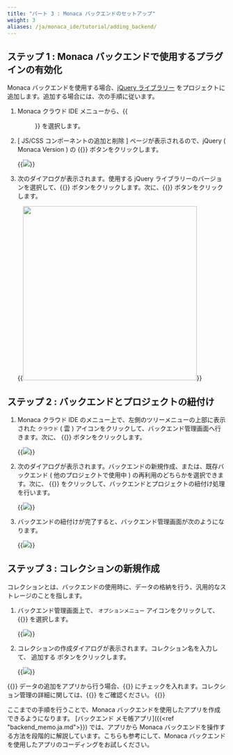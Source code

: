 ```yaml
---
title: "パート 3 : Monaca バックエンドのセットアップ"
weight: 3
aliases: /ja/monaca_ide/tutorial/adding_backend/
---
```


ステップ 1 : Monaca バックエンドで使用するプラグインの有効化
------------------------------------------------------------

Monaca バックエンドを使用する場合、[jQuery ライブラリー](https://jquery.com/)
をプロジェクトに追加します。追加する場合には、次の手順に従います。

1.  Monaca クラウド IDE メニューから、{{<menu menu1="設定" menu2="JS/CSS コンポーネントの追加と削除...">}}
    を選択します。
2.  [ JS/CSS コンポーネントの追加と削除 ]
    ページが表示されるので、jQuery ( Monaca Version ) の {{<guilabel name="追加">}} ボタンをクリックします。

    {{<img src="/images/monaca_ide/tutorial/adding_backend/1.png">}}

3.  次のダイアログが表示されます。使用する jQuery
    ライブラリーのバージョンを選択して、{{<guilabel name="インストール開始">}}
    ボタンをクリックします。次に、{{<guilabel name="OK">}} ボタンをクリックします。

    {{<img src="/images/monaca_ide/tutorial/adding_backend/2.png" width="400">}}

ステップ 2 : バックエンドとプロジェクトの紐付け
-----------------------------------------------

1.  Monaca クラウド IDE のメニュー上で、左側のツリーメニューの上部に表示された `クラウド` ( 雲
    ) アイコンをクリックして、バックエンド管理画面へ行きます。次に、
    {{<guilabel name="バックエンドを利用する">}} ボタンをクリックします。

    {{<img src="/images/monaca_ide/tutorial/adding_backend/3.png">}}

2.  次のダイアログが表示されます。バックエンドの新規作成、または、既存バックエンド
    ( 他のプロジェクトで使用中 )
    の再利用のどちらかを選択できます。次に、 {{<guilabel name="適用">}}
    をクリックして、バックエンドとプロジェクトの紐付け処理を行います。

    {{<img src="/images/monaca_ide/tutorial/adding_backend/4.png">}}

3.  バックエンドの紐付けが完了すると、バックエンド管理画面が次のようになります。

    {{<img src="/images/monaca_ide/tutorial/adding_backend/5.png">}}

ステップ 3 : コレクションの新規作成
-----------------------------------

コレクションとは、バックエンドの使用時に、データの格納を行う、汎用的なストレージのことを指します。

1.  バックエンド管理画面上で、 `オプションメニュー`
    アイコンをクリックして、{{<guilabel name="コレクションの作成...">}} を選択します。

    {{<img src="/images/monaca_ide/tutorial/adding_backend/6.png">}}

2.  コレクションの作成ダイアログが表示されます。コレクション名を入力して、
    追加する ボタンをクリックします。

    {{<img src="/images/monaca_ide/tutorial/adding_backend/7.png">}}

{{<note>}}
    データの追加をアプリから行う場合、{{<guilabel name="JavaScript からのアイテム追加を許可する">}} にチェックを入れます。コレクション管理の詳細に関しては、{{<link href="/ja/products_guide/backend/control_operations/#コレクション管理" title="コレクション管理">}} をご確認ください。
{{</note>}}

ここまでの手順を行うことで、Monaca
バックエンドを使用したアプリを作成できるようになります。
[バックエンド メモ帳アプリ]({{<ref "backend_memo.ja.md">}}) では、アプリから Monaca
バックエンドを操作する方法を段階的に解説しています。こちらも参考にして、Monaca
バックエンドを使用したアプリのコーディングをお試しください。
